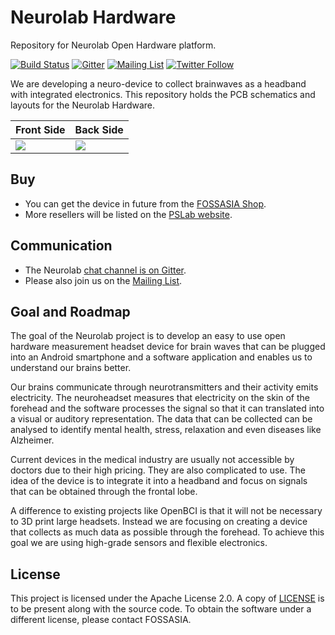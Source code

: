 # Neurolab Hardware

Repository for Neurolab Open Hardware platform.

[![Build Status](https://travis-ci.org/fossasia/neurolab-hardware.svg?branch=master)](https://travis-ci.org/fossasia/neurolab-hardware)
[![Gitter](https://badges.gitter.im/fossasia/neurolab.svg)](https://gitter.im/fossasia/neurolab?utm_source=badge&utm_medium=badge&utm_campaign=pr-badge)
[![Mailing List](https://img.shields.io/badge/Mailing%20List-FOSSASIA-blue.svg)](https://groups.google.com/forum/#!forum/pslab-fossasia)
[![Twitter Follow](https://img.shields.io/twitter/follow/pslabio.svg?style=social&label=Follow&maxAge=2592000?style=flat-square)](https://twitter.com/pslabio)

We are developing a neuro-device to collect brainwaves as a headband with integrated electronics. This repository holds the PCB schematics and layouts for the Neurolab Hardware. 

Front Side               | Back Side
 ----------------------- | ---------------------------
![](docs/images/Top.png) | ![](docs/images/Bottom.png)

## Buy

* You can get the device in future from the [FOSSASIA Shop](https://fossasia.com).
* More resellers will be listed on the [PSLab website](https://pslab.io/shop/).

## Communication

* The Neurolab [chat channel is on Gitter](https://gitter.im/fossasia/neurolab).
* Please also join us on the [Mailing List](https://groups.google.com/forum/#!forum/pslab-fossasia).

## Goal and Roadmap
The goal of the Neurolab project is to develop an easy to use open hardware measurement headset device for brain waves that can be plugged into an Android smartphone and a software application and enables us to understand our brains better.

Our brains communicate through neurotransmitters and their activity emits electricity. The neuroheadset measures that electricity on the skin of the forehead and the software processes the signal so that it can translated into a visual or auditory representation. The data that can be collected can be analysed to identify mental health, stress, relaxation and even diseases like Alzheimer. 

Current devices in the medical industry are usually not accessible by doctors due to their high pricing. They are also complicated to use. The idea of the device is to integrate it into a headband and focus on signals that can be obtained through the frontal lobe.

A difference to existing projects like OpenBCI is that it will not be necessary to 3D print large headsets. Instead we are focusing on creating a device that collects as much data as possible through the forehead. To achieve this goal we are using high-grade sensors and flexible electronics.

## License

This project is licensed under the Apache License 2.0. A copy of [LICENSE](LICENSE) is to be present along with the source code. To obtain the software under a different license, please contact FOSSASIA.

